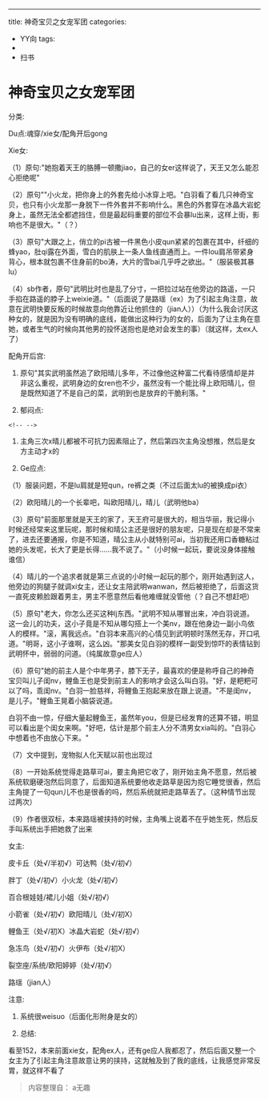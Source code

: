 ---
title: 神奇宝贝之女宠军团
categories:
- YY向
tags:
- 
- 扫书
# 神奇宝贝之女宠军团
分类:

Du点:魂穿/xie女/配角开后gong

Xie女:

（1）原句:"她抱着天王的胳膊一顿撒jiao，自己的女er这样说了，天王又怎么能忍心拒绝呢"

（2）原句""小火龙，把你身上的外套先给小冰穿上吧。"白羽看了看几只神奇宝贝，也只有小火龙那一身脱下一件外套并不影响什么。黑色的外套穿在冰晶大岩蛇身上，虽然无法全都遮挡住，但是最起码重要的部位不会暴lu出来，这样上街，影响也不是很大。"（？）

（3）原句"大跟之上，俏立的pi古被一件黑色小皮qun紧紧的包裹在其中，纤细的蜂yao，肚qi露在外面，雪白的肌肤上一条人鱼线直通而上。一件lou肩吊带紧身背心，根本就包裹不住身前的bo涛，大片的雪bai几乎呼之欲出。"（服装极其暴lu）

（4）sb作者，原句"武明比时也是乱了分寸，一把拉过站在他旁边的路遥，一只手掐在路遥的脖子上weixie道。"（后面说了是路瑶（ex）为了引起主角注意，故意在武明快要反叛的时候故意向他靠近让他抓住的（jian人））（为什么我会讨厌这种女的，就是因为没有明确的底线，能做出这种行为的女的，后面为了让主角在意她，或者生气的时候向其他男的投怀送抱也是绝对会发生的事）（就这样，太ex人了）

配角开后宫:

1.  原句"其实武明虽然追了欧阳晴儿多年，不过像他这种富二代看待感情却是并非这么重视，武明身边的女ren也不少，虽然没有一个能比得上欧阳晴儿，但是既然知道了不是自己的菜，武明到也是放弃的干脆利落。"

2.  郁闷点:

```{=html}
<!-- -->
```
1.  主角三次x晴儿都被不可抗力因素阻止了，然后第四次主角没想推，然后是女方主动才x的

2.  Ge应点:

（1）服装问题，不是lu肩就是短qun，re裤之类（不过后面太lu的被换成pi衣）

（2）欧阳晴儿的一个长辈吧，叫欧阳晴儿，晴儿（武明他ba）

（3）原句"前面那里就是天王的家了，天王府可是很大的，相当华丽，我记得小时候还经常来这里玩呢，那时候和晴公主还是很好的朋友呢，只是现在却是不常来了，进去还要通报，你是不知道，晴公主从小就特别可ai，当初我还用口香糖粘过她的头发呢，长大了更是长得......我不说了。"（小时候一起玩，要说没身体接触谁信）

（4）晴儿的一个追求者就是第三点说的小时候一起玩的那个，刚开始遇到这人，他旁边的狗腿子就调xi女主，还让女主陪武明wanwan，然后被拒绝了，后面这货一直死皮赖脸跟着男主，男主不愿意然后看他难缠就没管他（？自己不想赶吧）

（5）原句"老大，你怎么还买这种lj东西。"武明不知从哪冒出来，冲白羽说道。这一会儿的功夫，这小子竟是不知从哪勾搭上一个美nv，跟在他身边一副小鸟依人的模样。"滚，离我远点。"白羽本来高兴的心情见到武明顿时荡然无存，开口吼道。"明哥，这小子谁啊，这么凶。"那美女见白羽的模样一副受到惊吓的表情钻到武明怀中，弱弱的问道。（纯属故意ge应人）

（6）原句"她的前主人是个中年男子，膝下无子，最喜欢的便是称呼自己的神奇宝贝叫儿子闺nv，鲤鱼王也是受到前主人的影响才会这么叫白羽。"好，是粑粑可以了吗，乖闺nv。"白羽一脸慈祥，将鲤鱼王抱起来放在跟上说道。"不是闺nv，是儿子。"鲤鱼王晃着小脑袋说道。

白羽不由一惊，仔细大量起鲤鱼王，虽然年you，但是已经发育的还算不错，明显可以看出是个闺女来啊。"好吧，估计是那个前主人分不清男女xia叫的。"白羽心中想着也不由放心下来。"

（7）文中提到，宠物拟人化天赋以前也出现过

（8）一开始系统觉得走路草可ai，要主角把它收了，刚开始主角不愿意，然后被系统软磨硬泡然后同意了，后面知道系统要他收走路草是因为抱它睡觉很香，然后主角提了一句qun儿不也是很香的吗，然后系统就把走路草丢了。（这种情节出现过两次）

（9）作者很双标，本来路瑶被挟持的时候，主角嘴上说着不在乎她生死，然后反手叫系统出手把她救了出来

女主:

皮卡丘（处√/半初√）可达鸭（处√/初√）

胖丁（处√/初√）小火龙（处√/初√）

百合根娃娃/裙儿小姐（处√/初√）

小箭雀（处√/初√）欧阳晴儿（处√/初X）

鲤鱼王（处√/初X）冰晶大岩蛇（处√/初√）

急冻鸟（处√/初√）火伊布（处√/初X）

裂空座/系统/欧阳婷婷（处√/初√）

路瑶（jian人）

注意:

1.  系统很weisuo（后面化形附身是女的）

2.  总结:

看至152，本来前面xie女，配角ex人，还有ge应人我都忍了，然后后面又整一个女主为了引起主角注意故意让男的挟持，这就触及到了我的底线，让我感觉非常反胃，就这样不看了


> 内容整理自： a无趣